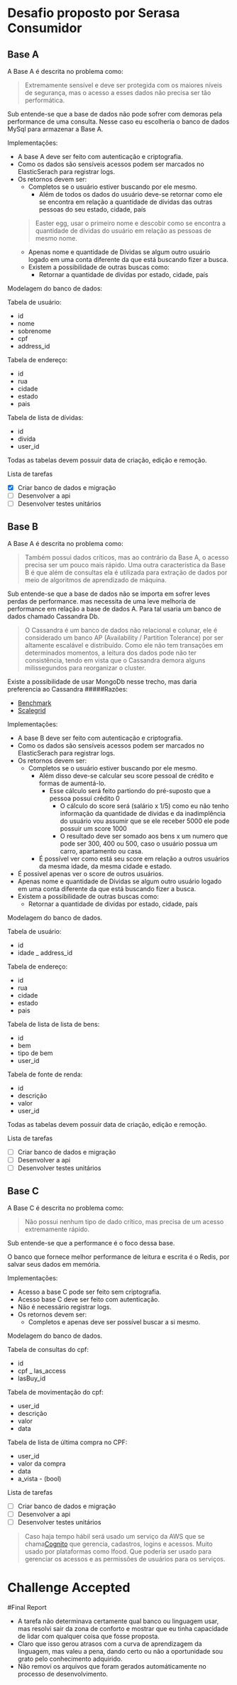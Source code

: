 # Desafio proposto por Serasa Consumidor

## Base A
A Base A é descrita no problema como:
> Extremamente sensível e deve ser protegida com os maiores níveis de segurança, mas o acesso a esses dados não precisa ser tão performática.

Sub entende-se que a base de dados não pode sofrer com demoras pela performance de uma consulta. Nesse caso eu escolheria o banco de dados MySql para armazenar a Base A.

Implementações:
- A  base A deve ser feito com autenticação e criptografia.
- Como os dados são sensíveis acessos podem ser marcados no ElasticSerach para registrar logs.
- Os retornos devem ser:
  - Completos se o usuário estiver buscando por ele mesmo.
    - Além de todos os dados do usuário deve-se retornar como ele se encontra em relação a quantidade de dívidas das outras pessoas do seu estado, cidade, país
  > Easter egg, usar o primeiro nome e descobir como se encontra a quantidade de dívidas do usuário em relação as pessoas de mesmo nome.
  - Apenas nome e quantidade de Dívidas se algum outro usuário logado em uma conta diferente da que está buscando fizer a busca.
  - Existem a possibilidade de outras buscas como: 
    - Retornar a quantidade de divídas por estado, cidade, país

Modelagem do banco de dados:

Tabela de usuário:
  - id
  - nome
  - sobrenome
  - cpf
  - address_id
  
Tabela de endereço:
  - id
  - rua
  - cidade
  - estado
  - pais

Tabela de lista de dívidas:
  - id
  - divída
  - user_id
  
Todas as tabelas devem possuir data de criação, edição e remoção.

Lista de tarefas
- [x] Criar banco de dados e migração
- [ ] Desenvolver a api
- [ ] Desenvolver testes unitários

## Base B
A Base A é descrita no problema como:
> Também possui dados críticos, mas ao contrário da Base A, o acesso precisa ser um pouco mais rápido. Uma outra característica da Base B é que além de consultas ela é utilizada para extração de dados por meio de algoritmos de aprendizado de máquina.

Sub entende-se que a base de dados não se importa em sofrer leves perdas de performance. mas necessita de uma leve melhoria de performance em relação a base de dados A. Para tal usaria um banco de dados chamado Cassandra Db.

> O Cassandra é um banco de dados não relacional e colunar, ele  é considerado um banco AP (Availability / Partition Tolerance) por ser altamente escalável e distribuído. Como ele não tem transações em determinados momentos, a leitura dos dados pode não ter consistência, tendo em vista que o Cassandra demora alguns milissegundos para reorganizar o cluster.

Existe a possibilidade de usar MongoDb nesse trecho, mas daria preferencia ao Cassandra
#####Razões:
- [Benchmark](https://www.datastax.com/nosql-databases/benchmarks-cassandra-vs-mongodb-vs-hbase)
- [Scalegrid](https://scalegrid.io/blog/cassandra-vs-mongodb/)

Implementações:
- A  base B deve ser feito com autenticação e criptografia.
- Como os dados são sensíveis acessos podem ser marcados no ElasticSerach para registrar logs.
- Os retornos devem ser:
  - Completos se o usuário estiver buscando por ele mesmo.
    - Além disso deve-se calcular seu score pessoal de crédito e formas de aumentá-lo.
      - Esse cálculo será feito partiondo do pré-suposto que a pessoa possuí crédito 0
        - O cálculo do score será (salário x 1/5) como eu não tenho informação da quantidade de dívidas e da inadimplência do usuário vou assumir que se ele receber 5000 ele pode possuir um score 1000
        - O resultado deve ser somado aos bens x um numero que pode ser 300, 400 ou 500, caso o usuário possua um  carro, apartamento ou casa.
    - É possível ver como está seu score em relação a outros usuários da mesma idade, da mesma cidade e estado.
 - É possivel apenas ver o score de outros usuários.
  - Apenas nome e quantidade de Dívidas se algum outro usuário logado em uma conta diferente da que está buscando fizer a busca.
  - Existem a possibilidade de outras buscas como: 
    - Retornar a quantidade de divídas por estado, cidade, país

Modelagem do banco de dados.

Tabela de usuário:
  - id
  - idade
  _ address_id

Tabela de endereço:
  - id
  - rua
  - cidade
  - estado
  - pais

Tabela de lista de lista de bens:
  - id
  - bem
  - tipo de bem
  - user_id

Tabela de fonte de renda:
  - id
  - descrição
  - valor
  - user_id

Todas as tabelas devem possuir data de criação, edição e remoção.

Lista de tarefas
- [ ] Criar banco de dados e migração
- [ ] Desenvolver a api
- [ ] Desenvolver testes unitários

## Base C
A Base C é descrita no problema como:
> Não possui nenhum tipo de dado crítico, mas precisa de um acesso extremamente rápido.

Sub entende-se que a performance é o foco dessa base.

O banco que fornece melhor performance de leitura e escrita é o Redis, por salvar seus dados em memória.

Implementações:
- Acesso a base C pode ser feito sem criptografia.
- Acesso base C deve ser feito com autenticação.
- Não é necessário registrar logs.
- Os retornos devem ser:
  - Completos e apenas deve ser possível buscar a si mesmo.
  
Modelagem do banco de dados.

Tabela de consultas do cpf:
  - id
  - cpf
  _ las_access
  - lasBuy_id

Tabela de movimentação do cpf:
  - user_id
  - descrição
  - valor
  - data

Tabela de lista de última compra no CPF:
  - user_id
  - valor da compra
  - data
  - a_vista - (bool)

Lista de tarefas
- [ ] Criar banco de dados e migração
- [ ] Desenvolver a api
- [ ] Desenvolver testes unitários

> Caso haja tempo hábil será usado um serviço da AWS que se chama[Cognito](https://aws.amazon.com/pt/cognito/) que gerencia, cadastros, logins e acessos. Muito usado por plataformas como Ifood.  Que poderia ser usado para gerenciar os acessos e as permissões de usuários para os serviços.

# Challenge Accepted


#Final Report

- A tarefa não determinava certamente qual banco ou linguagem usar, mas resolvi sair da zona de conforto e mostrar que eu tinha capacidade de lidar com qualquer coisa que fosse proposta.
- Claro que isso gerou atrasos com a curva de aprendizagem da linguagem, mas valeu a pena, dando certo ou não a oportunidade sou grato pelo conhecimento adquirido.
- Não removi os arquivos que foram gerados automáticamente no processo de desenvolvimento. 

